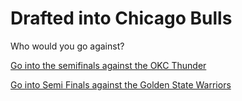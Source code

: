 # Drafted into Chicago Bulls
Who would you go against?

[Go into the semifinals against the OKC Thunder](../step-2/match-results-against-oklahoma-city-thunder.md)

[Go into Semi Finals against the Golden State Warriors](../step-2/match-results-against-the-golden-state-warriors.md)
